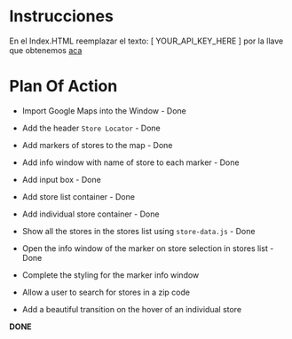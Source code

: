 # Instrucciones

En el Index.HTML reemplazar el texto: [ YOUR_API_KEY_HERE ] por la llave que obtenemos [aca](https://developers.google.com/maps/documentation/javascript/get-api-key)

# Plan Of Action

- Import Google Maps into the Window - Done

- Add the header `Store Locator` - Done

- Add markers of stores to the map - Done

- Add info window with name of store to each marker - Done

- Add input box - Done

- Add store list container - Done

- Add individual store container - Done

- Show all the stores in the stores list using `store-data.js` - Done

- Open the info window of the marker on store selection in stores list  - Done

- Complete the styling for the marker info window

- Allow a user to search for stores in a zip code

- Add a beautiful transition on the hover of an individual store

**DONE**

